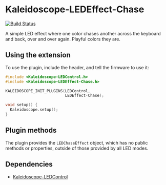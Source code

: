 # Kaleidoscope-LEDEffect-Chase

[![Build Status][travis:image]][travis:status]

 [travis:image]: https://travis-ci.org/keyboardio/Kaleidoscope-LEDEffect-Chase.svg?branch=master
 [travis:status]: https://travis-ci.org/keyboardio/Kaleidoscope-LEDEffect-Chase

A simple LED effect where one color chases another across the keyboard and back,
over and over again. Playful colors they are.

## Using the extension

To use the plugin, include the header, and tell the firmware to use it:

```c++
#include <Kaleidoscope-LEDControl.h>
#include <Kaleidoscope-LEDEffect-Chase.h>

KALEIDOSCOPE_INIT_PLUGINS(LEDControl,
                          LEDEffect-Chase);

void setup() {
  Kaleidoscope.setup();
}
```

## Plugin methods

The plugin provides the `LEDChaseEffect` object, which has no public methods or
properties, outside of those provided by all LED modes.

## Dependencies

* [Kaleidoscope-LEDControl](https://github.com/keyboardio/Kaleidoscope-LEDControl)
